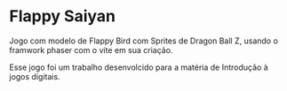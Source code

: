 # Flappy Saiyan

Jogo com modelo de Flappy Bird com Sprites de Dragon Ball Z, usando o framwork phaser com o vite em sua criação.

Esse jogo foi um trabalho desenvolcido para a matéria de Introdução à jogos digitais.
